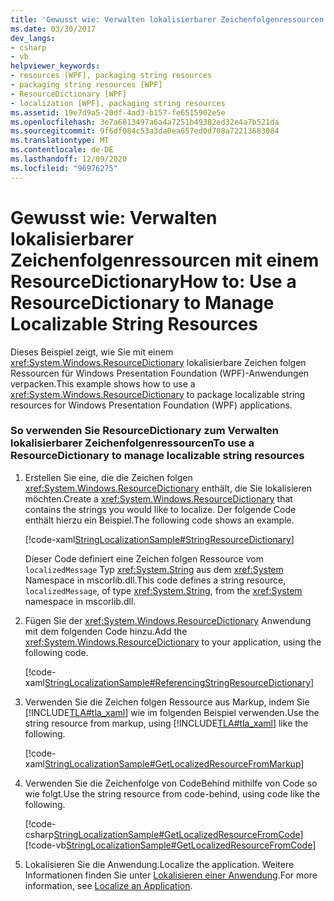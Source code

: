 ```yaml
---
title: 'Gewusst wie: Verwalten lokalisierbarer Zeichenfolgenressourcen mit einem ResourceDictionary'
ms.date: 03/30/2017
dev_langs:
- csharp
- vb
helpviewer_keywords:
- resources [WPF], packaging string resources
- packaging string resources [WPF]
- ResourceDictionary [WPF]
- localization [WPF], packaging string resources
ms.assetid: 19e7d9a5-20df-4ad3-b157-fe6515902e5e
ms.openlocfilehash: 3e7a6813497a6a4a7251b49382ed32e4a7b521da
ms.sourcegitcommit: 9f6df084c53a3da0ea657ed0d708a72213683084
ms.translationtype: MT
ms.contentlocale: de-DE
ms.lasthandoff: 12/09/2020
ms.locfileid: "96976275"
---
```

# <a name="how-to-use-a-resourcedictionary-to-manage-localizable-string-resources"></a><span data-ttu-id="3b48d-102">Gewusst wie: Verwalten lokalisierbarer Zeichenfolgenressourcen mit einem ResourceDictionary</span><span class="sxs-lookup"><span data-stu-id="3b48d-102">How to: Use a ResourceDictionary to Manage Localizable String Resources</span></span>
<span data-ttu-id="3b48d-103">Dieses Beispiel zeigt, wie Sie mit einem <xref:System.Windows.ResourceDictionary> lokalisierbare Zeichen folgen Ressourcen für Windows Presentation Foundation (WPF)-Anwendungen verpacken.</span><span class="sxs-lookup"><span data-stu-id="3b48d-103">This example shows how to use a <xref:System.Windows.ResourceDictionary> to package localizable string resources for Windows Presentation Foundation (WPF) applications.</span></span>  
  
### <a name="to-use-a-resourcedictionary-to-manage-localizable-string-resources"></a><span data-ttu-id="3b48d-104">So verwenden Sie ResourceDictionary zum Verwalten lokalisierbarer Zeichenfolgenressourcen</span><span class="sxs-lookup"><span data-stu-id="3b48d-104">To use a ResourceDictionary to manage localizable string resources</span></span>  
  
1. <span data-ttu-id="3b48d-105">Erstellen Sie eine, die die Zeichen folgen <xref:System.Windows.ResourceDictionary> enthält, die Sie lokalisieren möchten.</span><span class="sxs-lookup"><span data-stu-id="3b48d-105">Create a <xref:System.Windows.ResourceDictionary> that contains the strings you would like to localize.</span></span> <span data-ttu-id="3b48d-106">Der folgende Code enthält hierzu ein Beispiel.</span><span class="sxs-lookup"><span data-stu-id="3b48d-106">The following code shows an example.</span></span>  
  
     [!code-xaml[StringLocalizationSample#StringResourceDictionary](~/samples/snippets/csharp/VS_Snippets_Wpf/StringLocalizationSample/CSharp/StringResources.xaml#stringresourcedictionary)]  
  
     <span data-ttu-id="3b48d-107">Dieser Code definiert eine Zeichen folgen Ressource vom `localizedMessage` Typ <xref:System.String> aus dem <xref:System> Namespace in mscorlib.dll.</span><span class="sxs-lookup"><span data-stu-id="3b48d-107">This code defines a string resource, `localizedMessage`, of type <xref:System.String>, from the <xref:System> namespace in mscorlib.dll.</span></span>  
  
2. <span data-ttu-id="3b48d-108">Fügen Sie der <xref:System.Windows.ResourceDictionary> Anwendung mit dem folgenden Code hinzu.</span><span class="sxs-lookup"><span data-stu-id="3b48d-108">Add the <xref:System.Windows.ResourceDictionary> to your application, using the following code.</span></span>  
  
     [!code-xaml[StringLocalizationSample#ReferencingStringResourceDictionary](~/samples/snippets/csharp/VS_Snippets_Wpf/StringLocalizationSample/CSharp/App.xaml#referencingstringresourcedictionary)]  
  
3. <span data-ttu-id="3b48d-109">Verwenden Sie die Zeichen folgen Ressource aus Markup, indem Sie [!INCLUDE[TLA#tla_xaml](../../../includes/tlasharptla-xaml-md.md)] wie im folgenden Beispiel verwenden.</span><span class="sxs-lookup"><span data-stu-id="3b48d-109">Use the string resource from markup, using [!INCLUDE[TLA#tla_xaml](../../../includes/tlasharptla-xaml-md.md)] like the following.</span></span>  
  
     [!code-xaml[StringLocalizationSample#GetLocalizedResourceFromMarkup](~/samples/snippets/csharp/VS_Snippets_Wpf/StringLocalizationSample/CSharp/MainWindow.xaml#getlocalizedresourcefrommarkup)]  
  
4. <span data-ttu-id="3b48d-110">Verwenden Sie die Zeichenfolge von CodeBehind mithilfe von Code so wie folgt.</span><span class="sxs-lookup"><span data-stu-id="3b48d-110">Use the string resource from code-behind, using code like the following.</span></span>  
  
     [!code-csharp[StringLocalizationSample#GetLocalizedResourceFromCode](~/samples/snippets/csharp/VS_Snippets_Wpf/StringLocalizationSample/CSharp/MainWindow.xaml.cs#getlocalizedresourcefromcode)]
     [!code-vb[StringLocalizationSample#GetLocalizedResourceFromCode](~/samples/snippets/visualbasic/VS_Snippets_Wpf/StringLocalizationSample/VisualBasic/MainWindow.xaml.vb#getlocalizedresourcefromcode)]  
  
5. <span data-ttu-id="3b48d-111">Lokalisieren Sie die Anwendung.</span><span class="sxs-lookup"><span data-stu-id="3b48d-111">Localize the application.</span></span> <span data-ttu-id="3b48d-112">Weitere Informationen finden Sie unter [Lokalisieren einer Anwendung](how-to-localize-an-application.md).</span><span class="sxs-lookup"><span data-stu-id="3b48d-112">For more information, see [Localize an Application](how-to-localize-an-application.md).</span></span>
